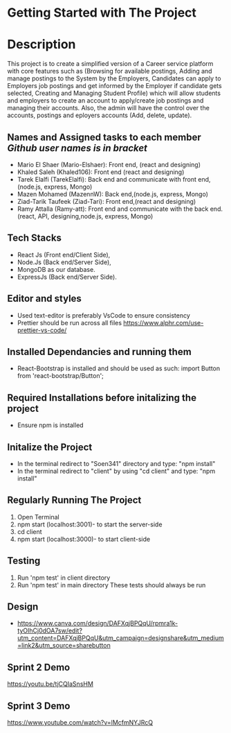 # Getting Started with The Project
# Description
This project is to create a simplified version of a Career service platform with core features such as (Browsing for available postings, Adding and manage postings to the System by the Employers, Candidates can apply to Employers job postings and get informed by the Employer if candidate gets selected, Creating and Managing Student Profile) which will allow students and employers to create an account to apply/create job postings and managing their accounts. Also, the admin will have the control over the accounts, postings and eployers accounts (Add, delete, update).

## Names and Assigned tasks to each member *Github user names is in bracket*
- Mario El Shaer (Mario-Elshaer): Front end, (react and designing)
- Khaled Saleh (Khaled106): Front end (react and designing)
- Tarek  Elalfi (TarekElalfi): Back end and communicate with front end,(node.js, express, Mongo)
- Mazen Mohamed (MazennW): Back end,(node.js, express, Mongo)
- Ziad-Tarik Taufeek (Ziad-Tari): Front end,(react and designing)
- Ramy Attalla (Ramy-att): Front end and communicate with the back end.(react, API, designing,node.js, express, Mongo)

## Tech Stacks
- React Js (Front end/Client Side),
- Node.Js (Back end/Server Side),
- MongoDB as our database.
- ExpressJs (Back end/Server Side).

## Editor and styles
- Used text-editor is preferably VsCode to ensure consistency 
- Prettier should be run across all files https://www.alphr.com/use-prettier-vs-code/

## Installed Dependancies and running them
- React-Bootstrap is installed and should be used as such: import Button from 'react-bootstrap/Button';

## Required Installations before initalizing the project
- Ensure npm is installed

## Initalize the Project
- In the terminal redirect to "Soen341" directory and type: "npm install"
- In the terminal redirect to "client" by using "cd client" and type: "npm install"

## Regularly Running The Project 
1. Open Terminal
2. npm start (localhost:3001)- to start the server-side
2. cd client
2. npm start (localhost:3000)- to start client-side

## Testing
1. Run 'npm test' in client directory
2. Run 'npm test' in main directory
These tests should always be run

## Design
- https://www.canva.com/design/DAFXqjBPQqU/rpmra1k-tyOIhCj0dOA7sw/edit?utm_content=DAFXqjBPQqU&utm_campaign=designshare&utm_medium=link2&utm_source=sharebutton

## Sprint 2 Demo
https://youtu.be/tjCQIaSnsHM

## Sprint 3 Demo
https://www.youtube.com/watch?v=lMcfmNYJRcQ
